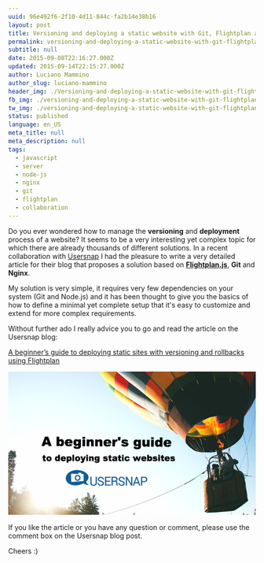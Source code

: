 ```yaml
---
uuid: 96e492f6-2f10-4d11-844c-fa2b14e38b16
layout: post
title: Versioning and deploying a static website with Git, Flightplan and Nginx
permalink: versioning-and-deploying-a-static-website-with-git-flightplan-and-nginx/
subtitle: null
date: 2015-09-08T22:16:27.000Z
updated: 2015-09-14T22:15:27.000Z
author: Luciano Mammino
author_slug: luciano-mammino
header_img: ./Versioning-and-deploying-a-static-website-with-git-flightplan-and-nginx.jpg
fb_img: ./versioning-and-deploying-a-static-website-with-git-flightplan-and-nginx-fb.png
tw_img: ./versioning-and-deploying-a-static-website-with-git-flightplan-and-nginx-tw.png
status: published
language: en_US
meta_title: null
meta_description: null
tags:
  - javascript
  - server
  - node-js
  - nginx
  - git
  - flightplan
  - collaboration
---
```


Do you ever wondered how to manage the **versioning** and **deployment** process of a website? It seems to be a very interesting yet complex topic for which there are already thousands of different solutions.
In a recent collaboration with [Usersnap](http://usersnap.com/) I had the pleasure to write a very detailed article for their blog that proposes a solution based on **[Flightplan.js](https://github.com/pstadler/flightplan)**, **Git** and **Nginx**.

My solution is very simple, it requires very few dependencies on your system (Git and Node.js) and it has been thought to give you the basics of how to define a minimal yet complete setup that it's easy to customize and extend for more complex requirements.

Without further ado I really advice you to go and read the article on the Usersnap blog:

[A beginner’s guide to deploying static sites with versioning and rollbacks using Flightplan](http://usersnap.com/blog/deploying-static-websites-flightplan/)

[![A beginner's guide to deploying static websites](./a-beginner-s-guide-to-deploying-static-websites-1.jpg)](http://usersnap.com/blog/deploying-static-websites-flightplan/)

If you like the article or you have any question or comment, please use the comment box on the Usersnap blog post.

Cheers :)
